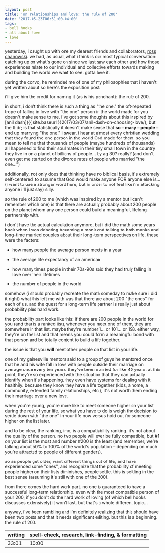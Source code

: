 ```yaml
---
layout: post
title: 'on relationships and love: the rule of 200'
date: '2017-05-23T06:51:00-04:00'
tags:
- bell hooks
- all about love
- love
--- 
```


yesterday, i caught up with one my dearest friends and collaborators, [ross chanowski](https://twitter.com/Rchanowski/). we had, as usual, what i think is our most typical conversation: catching up on what's gone on since we last saw each other and how those experiences relate to our individual and collective efforts towards making and building the world we want to see. gotta love it. 

during the convo, he reminded me of one of my philosophies that i haven't yet written about so here's the exposition post. 

i'll give him the credit for naming it (as is his penchant): the rule of 200. 

in short, i don't think there is such a thing as "the one." the oft-repeated trope of falling in love with "the one" person in the world made for you doesn't make sense to me. i've got some thoughts about this inspired by [anil dash]({{ site.baseurl }}2017/03/07/anil-dash-on-choosing-love/), but the tl:dr; is that statistically it doesn't make sense that **so – many – people –** end up marrying "the one." i swear, i hear at almost every christian wedding that they found the one person in the world God made for them. so you mean to tell me that thousands of people (maybe hundreds of thousands) all happened to find their soul mates in their tiny small town in the country they live in on a planet of billions of people... by ag 30? really? (and don't even get me started on the divorce rates of people who married "the one...")

additionally, not only does that thinking have no biblical basis, it's extremely self-centered. to assume that God would make anyone FOR anyone else is... (i want to use a stronger word here, but in order to not feel like i'm attacking anyone i'll just say) silly.

so the rule of 200 to me (which was inspired by a mentor but i can't remember which one) is that there are actually probably about 200 people on the planet whom any one person could build a meaningful, lifelong partnership with. 

i don't have the actual calculation anymore, but i did the math some years back when i was debating becoming a monk and talking to both monks and long-time married couples about their long-term perspectives on life. these were the factors:

* how many people the average person meets in a year 

* the average life expectancy of an american

* how many times people in their 70s-90s said they had truly falling in love over their lifetimes

* the number of people in the world

somehow (i should probably recreate the math someday to make sure i did it right) what this left me with was that there are about 200 "the ones" for each of us. and the quest for a long-term life partner is really just about probability plus hard work. 

the probability part looks like this: if there are 200 people in the world for you (and that is a ranked list), whenever you meet one of them, they are somewhere in that list. maybe they're number 1... or 101... or 198. either way, they're on the list and that means you could form a meaningful bond with that person and be totally content to build a life together. 

the issue is that you **will** meet other people on that list in your life. 

one of my gainesville mentors said to a group of guys he mentored once that he and his wife fall in love with people outside their marriage on average once every ten years. they've been married for like 40 years. at this point, they're so experienced with the situation that they can actually identify when it's happening. they even have systems for dealing with it healthily. because they know they have a life together (kids, a home, a community, extended family relationships, etc.), it's not worth them ending their marriage over a new love. 

when you're young, you're more like to meet someone higher on your list during the rest of your life. so what you have to do is weigh the decision to settle down with "the one" in your life now versus hold out for someone higher on the list later. 

and to be clear, the ranking, imo, is a compatiability ranking. it's not about the quality of the person. no two people will ever be fully compatible, but #1 on your list is the most and number #200 is the least (and remember, we're talking about 50% to 100% of the world's population – depending on much you're attracted to people of different genders). 

so as people get older, want different things out of life, and have experienced some "ones", and recognize that the probability of meeting people higher on their lists diminishes, people settle. this is settling in the best sense (assuming it's still with one of the 200). 

from there comes the hard work part. no one is guaranteed to have a successful long-term relationship. even with the most compatible person of your 200, if you don't do the hard work of loving (of which bell hooks discusses extensively) it won't last. but that's a whole different topic...

anyway, i've been rambling and i'm definitely realizing that this should have been two posts and that it needs significant editing. but this is a beginning. the rule of 200. 

<table>
	<thead>
		<tr>
			<th>writing</th>
			<th>spell-check, research, link-finding, & formatting</th>
		</tr>
	</thead>
	<tbody>
		<tr>
			<td>33:01</td>
			<td>10:00</td>
		</tr>
	</tbody>
</table>